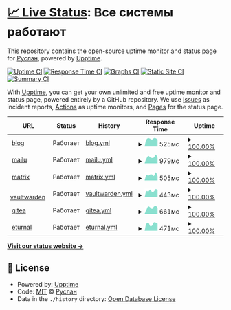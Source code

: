 # [📈 Live Status](https://up.fruw.org): <!--live status--> **Все системы работают**

This repository contains the open-source uptime monitor and status page for [Руслан](fruw.org), powered by [Upptime](https://github.com/upptime/upptime).

[![Uptime CI](https://github.com/fruworg/upptime/workflows/Uptime%20CI/badge.svg)](https://github.com/fruworg/upptime/actions?query=workflow%3A%22Uptime+CI%22)
[![Response Time CI](https://github.com/fruworg/upptime/workflows/Response%20Time%20CI/badge.svg)](https://github.com/fruworg/upptime/actions?query=workflow%3A%22Response+Time+CI%22)
[![Graphs CI](https://github.com/fruworg/upptime/workflows/Graphs%20CI/badge.svg)](https://github.com/fruworg/upptime/actions?query=workflow%3A%22Graphs+CI%22)
[![Static Site CI](https://github.com/fruworg/upptime/workflows/Static%20Site%20CI/badge.svg)](https://github.com/fruworg/upptime/actions?query=workflow%3A%22Static+Site+CI%22)
[![Summary CI](https://github.com/fruworg/upptime/workflows/Summary%20CI/badge.svg)](https://github.com/fruworg/upptime/actions?query=workflow%3A%22Summary+CI%22)

With [Upptime](https://upptime.js.org), you can get your own unlimited and free uptime monitor and status page, powered entirely by a GitHub repository. We use [Issues](https://github.com/fruworg/upptime/issues) as incident reports, [Actions](https://github.com/fruworg/upptime/actions) as uptime monitors, and [Pages](https://up.fruw.org) for the status page.

<!--start: status pages-->
<!-- This summary is generated by Upptime (https://github.com/upptime/upptime) -->
<!-- Do not edit this manually, your changes will be overwritten -->
<!-- prettier-ignore -->
| URL | Status | History | Response Time | Uptime |
| --- | ------ | ------- | ------------- | ------ |
| <img alt="" src="https://icons.duckduckgo.com/ip3/fruw.org.ico" height="13"> [blog](https://fruw.org) | Работает | [blog.yml](https://github.com/fruworg/upptime/commits/HEAD/history/blog.yml) | <details><summary><img alt="Response time graph" src="./graphs/blog/response-time-week.png" height="20"> 525мс</summary><br><a href="https://up.fruw.org/history/blog"><img alt="Response time 440" src="https://img.shields.io/endpoint?url=https%3A%2F%2Fraw.githubusercontent.com%2Ffruworg%2Fupptime%2FHEAD%2Fapi%2Fblog%2Fresponse-time.json"></a><br><a href="https://up.fruw.org/history/blog"><img alt="24-hour response time 469" src="https://img.shields.io/endpoint?url=https%3A%2F%2Fraw.githubusercontent.com%2Ffruworg%2Fupptime%2FHEAD%2Fapi%2Fblog%2Fresponse-time-day.json"></a><br><a href="https://up.fruw.org/history/blog"><img alt="7-day response time 525" src="https://img.shields.io/endpoint?url=https%3A%2F%2Fraw.githubusercontent.com%2Ffruworg%2Fupptime%2FHEAD%2Fapi%2Fblog%2Fresponse-time-week.json"></a><br><a href="https://up.fruw.org/history/blog"><img alt="30-day response time 502" src="https://img.shields.io/endpoint?url=https%3A%2F%2Fraw.githubusercontent.com%2Ffruworg%2Fupptime%2FHEAD%2Fapi%2Fblog%2Fresponse-time-month.json"></a><br><a href="https://up.fruw.org/history/blog"><img alt="1-year response time 440" src="https://img.shields.io/endpoint?url=https%3A%2F%2Fraw.githubusercontent.com%2Ffruworg%2Fupptime%2FHEAD%2Fapi%2Fblog%2Fresponse-time-year.json"></a></details> | <details><summary><a href="https://up.fruw.org/history/blog">100.00%</a></summary><a href="https://up.fruw.org/history/blog"><img alt="All-time uptime 99.61%" src="https://img.shields.io/endpoint?url=https%3A%2F%2Fraw.githubusercontent.com%2Ffruworg%2Fupptime%2FHEAD%2Fapi%2Fblog%2Fuptime.json"></a><br><a href="https://up.fruw.org/history/blog"><img alt="24-hour uptime 100.00%" src="https://img.shields.io/endpoint?url=https%3A%2F%2Fraw.githubusercontent.com%2Ffruworg%2Fupptime%2FHEAD%2Fapi%2Fblog%2Fuptime-day.json"></a><br><a href="https://up.fruw.org/history/blog"><img alt="7-day uptime 100.00%" src="https://img.shields.io/endpoint?url=https%3A%2F%2Fraw.githubusercontent.com%2Ffruworg%2Fupptime%2FHEAD%2Fapi%2Fblog%2Fuptime-week.json"></a><br><a href="https://up.fruw.org/history/blog"><img alt="30-day uptime 99.52%" src="https://img.shields.io/endpoint?url=https%3A%2F%2Fraw.githubusercontent.com%2Ffruworg%2Fupptime%2FHEAD%2Fapi%2Fblog%2Fuptime-month.json"></a><br><a href="https://up.fruw.org/history/blog"><img alt="1-year uptime 99.61%" src="https://img.shields.io/endpoint?url=https%3A%2F%2Fraw.githubusercontent.com%2Ffruworg%2Fupptime%2FHEAD%2Fapi%2Fblog%2Fuptime-year.json"></a></details>
| <img alt="" src="https://icons.duckduckgo.com/ip3/mail.fruw.org.ico" height="13"> [mailu](https://mail.fruw.org) | Работает | [mailu.yml](https://github.com/fruworg/upptime/commits/HEAD/history/mailu.yml) | <details><summary><img alt="Response time graph" src="./graphs/mailu/response-time-week.png" height="20"> 979мс</summary><br><a href="https://up.fruw.org/history/mailu"><img alt="Response time 924" src="https://img.shields.io/endpoint?url=https%3A%2F%2Fraw.githubusercontent.com%2Ffruworg%2Fupptime%2FHEAD%2Fapi%2Fmailu%2Fresponse-time.json"></a><br><a href="https://up.fruw.org/history/mailu"><img alt="24-hour response time 817" src="https://img.shields.io/endpoint?url=https%3A%2F%2Fraw.githubusercontent.com%2Ffruworg%2Fupptime%2FHEAD%2Fapi%2Fmailu%2Fresponse-time-day.json"></a><br><a href="https://up.fruw.org/history/mailu"><img alt="7-day response time 979" src="https://img.shields.io/endpoint?url=https%3A%2F%2Fraw.githubusercontent.com%2Ffruworg%2Fupptime%2FHEAD%2Fapi%2Fmailu%2Fresponse-time-week.json"></a><br><a href="https://up.fruw.org/history/mailu"><img alt="30-day response time 955" src="https://img.shields.io/endpoint?url=https%3A%2F%2Fraw.githubusercontent.com%2Ffruworg%2Fupptime%2FHEAD%2Fapi%2Fmailu%2Fresponse-time-month.json"></a><br><a href="https://up.fruw.org/history/mailu"><img alt="1-year response time 924" src="https://img.shields.io/endpoint?url=https%3A%2F%2Fraw.githubusercontent.com%2Ffruworg%2Fupptime%2FHEAD%2Fapi%2Fmailu%2Fresponse-time-year.json"></a></details> | <details><summary><a href="https://up.fruw.org/history/mailu">100.00%</a></summary><a href="https://up.fruw.org/history/mailu"><img alt="All-time uptime 98.64%" src="https://img.shields.io/endpoint?url=https%3A%2F%2Fraw.githubusercontent.com%2Ffruworg%2Fupptime%2FHEAD%2Fapi%2Fmailu%2Fuptime.json"></a><br><a href="https://up.fruw.org/history/mailu"><img alt="24-hour uptime 100.00%" src="https://img.shields.io/endpoint?url=https%3A%2F%2Fraw.githubusercontent.com%2Ffruworg%2Fupptime%2FHEAD%2Fapi%2Fmailu%2Fuptime-day.json"></a><br><a href="https://up.fruw.org/history/mailu"><img alt="7-day uptime 100.00%" src="https://img.shields.io/endpoint?url=https%3A%2F%2Fraw.githubusercontent.com%2Ffruworg%2Fupptime%2FHEAD%2Fapi%2Fmailu%2Fuptime-week.json"></a><br><a href="https://up.fruw.org/history/mailu"><img alt="30-day uptime 100.00%" src="https://img.shields.io/endpoint?url=https%3A%2F%2Fraw.githubusercontent.com%2Ffruworg%2Fupptime%2FHEAD%2Fapi%2Fmailu%2Fuptime-month.json"></a><br><a href="https://up.fruw.org/history/mailu"><img alt="1-year uptime 98.64%" src="https://img.shields.io/endpoint?url=https%3A%2F%2Fraw.githubusercontent.com%2Ffruworg%2Fupptime%2FHEAD%2Fapi%2Fmailu%2Fuptime-year.json"></a></details>
| <img alt="" src="https://icons.duckduckgo.com/ip3/matrix.fruw.org.ico" height="13"> [matrix](https://matrix.fruw.org) | Работает | [matrix.yml](https://github.com/fruworg/upptime/commits/HEAD/history/matrix.yml) | <details><summary><img alt="Response time graph" src="./graphs/matrix/response-time-week.png" height="20"> 505мс</summary><br><a href="https://up.fruw.org/history/matrix"><img alt="Response time 527" src="https://img.shields.io/endpoint?url=https%3A%2F%2Fraw.githubusercontent.com%2Ffruworg%2Fupptime%2FHEAD%2Fapi%2Fmatrix%2Fresponse-time.json"></a><br><a href="https://up.fruw.org/history/matrix"><img alt="24-hour response time 362" src="https://img.shields.io/endpoint?url=https%3A%2F%2Fraw.githubusercontent.com%2Ffruworg%2Fupptime%2FHEAD%2Fapi%2Fmatrix%2Fresponse-time-day.json"></a><br><a href="https://up.fruw.org/history/matrix"><img alt="7-day response time 505" src="https://img.shields.io/endpoint?url=https%3A%2F%2Fraw.githubusercontent.com%2Ffruworg%2Fupptime%2FHEAD%2Fapi%2Fmatrix%2Fresponse-time-week.json"></a><br><a href="https://up.fruw.org/history/matrix"><img alt="30-day response time 540" src="https://img.shields.io/endpoint?url=https%3A%2F%2Fraw.githubusercontent.com%2Ffruworg%2Fupptime%2FHEAD%2Fapi%2Fmatrix%2Fresponse-time-month.json"></a><br><a href="https://up.fruw.org/history/matrix"><img alt="1-year response time 527" src="https://img.shields.io/endpoint?url=https%3A%2F%2Fraw.githubusercontent.com%2Ffruworg%2Fupptime%2FHEAD%2Fapi%2Fmatrix%2Fresponse-time-year.json"></a></details> | <details><summary><a href="https://up.fruw.org/history/matrix">100.00%</a></summary><a href="https://up.fruw.org/history/matrix"><img alt="All-time uptime 99.97%" src="https://img.shields.io/endpoint?url=https%3A%2F%2Fraw.githubusercontent.com%2Ffruworg%2Fupptime%2FHEAD%2Fapi%2Fmatrix%2Fuptime.json"></a><br><a href="https://up.fruw.org/history/matrix"><img alt="24-hour uptime 100.00%" src="https://img.shields.io/endpoint?url=https%3A%2F%2Fraw.githubusercontent.com%2Ffruworg%2Fupptime%2FHEAD%2Fapi%2Fmatrix%2Fuptime-day.json"></a><br><a href="https://up.fruw.org/history/matrix"><img alt="7-day uptime 100.00%" src="https://img.shields.io/endpoint?url=https%3A%2F%2Fraw.githubusercontent.com%2Ffruworg%2Fupptime%2FHEAD%2Fapi%2Fmatrix%2Fuptime-week.json"></a><br><a href="https://up.fruw.org/history/matrix"><img alt="30-day uptime 100.00%" src="https://img.shields.io/endpoint?url=https%3A%2F%2Fraw.githubusercontent.com%2Ffruworg%2Fupptime%2FHEAD%2Fapi%2Fmatrix%2Fuptime-month.json"></a><br><a href="https://up.fruw.org/history/matrix"><img alt="1-year uptime 99.97%" src="https://img.shields.io/endpoint?url=https%3A%2F%2Fraw.githubusercontent.com%2Ffruworg%2Fupptime%2FHEAD%2Fapi%2Fmatrix%2Fuptime-year.json"></a></details>
| <img alt="" src="https://icons.duckduckgo.com/ip3/vault.fruw.org.ico" height="13"> [vaultwarden](https://vault.fruw.org) | Работает | [vaultwarden.yml](https://github.com/fruworg/upptime/commits/HEAD/history/vaultwarden.yml) | <details><summary><img alt="Response time graph" src="./graphs/vaultwarden/response-time-week.png" height="20"> 443мс</summary><br><a href="https://up.fruw.org/history/vaultwarden"><img alt="Response time 492" src="https://img.shields.io/endpoint?url=https%3A%2F%2Fraw.githubusercontent.com%2Ffruworg%2Fupptime%2FHEAD%2Fapi%2Fvaultwarden%2Fresponse-time.json"></a><br><a href="https://up.fruw.org/history/vaultwarden"><img alt="24-hour response time 476" src="https://img.shields.io/endpoint?url=https%3A%2F%2Fraw.githubusercontent.com%2Ffruworg%2Fupptime%2FHEAD%2Fapi%2Fvaultwarden%2Fresponse-time-day.json"></a><br><a href="https://up.fruw.org/history/vaultwarden"><img alt="7-day response time 443" src="https://img.shields.io/endpoint?url=https%3A%2F%2Fraw.githubusercontent.com%2Ffruworg%2Fupptime%2FHEAD%2Fapi%2Fvaultwarden%2Fresponse-time-week.json"></a><br><a href="https://up.fruw.org/history/vaultwarden"><img alt="30-day response time 491" src="https://img.shields.io/endpoint?url=https%3A%2F%2Fraw.githubusercontent.com%2Ffruworg%2Fupptime%2FHEAD%2Fapi%2Fvaultwarden%2Fresponse-time-month.json"></a><br><a href="https://up.fruw.org/history/vaultwarden"><img alt="1-year response time 492" src="https://img.shields.io/endpoint?url=https%3A%2F%2Fraw.githubusercontent.com%2Ffruworg%2Fupptime%2FHEAD%2Fapi%2Fvaultwarden%2Fresponse-time-year.json"></a></details> | <details><summary><a href="https://up.fruw.org/history/vaultwarden">100.00%</a></summary><a href="https://up.fruw.org/history/vaultwarden"><img alt="All-time uptime 99.97%" src="https://img.shields.io/endpoint?url=https%3A%2F%2Fraw.githubusercontent.com%2Ffruworg%2Fupptime%2FHEAD%2Fapi%2Fvaultwarden%2Fuptime.json"></a><br><a href="https://up.fruw.org/history/vaultwarden"><img alt="24-hour uptime 100.00%" src="https://img.shields.io/endpoint?url=https%3A%2F%2Fraw.githubusercontent.com%2Ffruworg%2Fupptime%2FHEAD%2Fapi%2Fvaultwarden%2Fuptime-day.json"></a><br><a href="https://up.fruw.org/history/vaultwarden"><img alt="7-day uptime 100.00%" src="https://img.shields.io/endpoint?url=https%3A%2F%2Fraw.githubusercontent.com%2Ffruworg%2Fupptime%2FHEAD%2Fapi%2Fvaultwarden%2Fuptime-week.json"></a><br><a href="https://up.fruw.org/history/vaultwarden"><img alt="30-day uptime 100.00%" src="https://img.shields.io/endpoint?url=https%3A%2F%2Fraw.githubusercontent.com%2Ffruworg%2Fupptime%2FHEAD%2Fapi%2Fvaultwarden%2Fuptime-month.json"></a><br><a href="https://up.fruw.org/history/vaultwarden"><img alt="1-year uptime 99.97%" src="https://img.shields.io/endpoint?url=https%3A%2F%2Fraw.githubusercontent.com%2Ffruworg%2Fupptime%2FHEAD%2Fapi%2Fvaultwarden%2Fuptime-year.json"></a></details>
| <img alt="" src="https://icons.duckduckgo.com/ip3/git.fruw.org.ico" height="13"> [gitea](https://git.fruw.org) | Работает | [gitea.yml](https://github.com/fruworg/upptime/commits/HEAD/history/gitea.yml) | <details><summary><img alt="Response time graph" src="./graphs/gitea/response-time-week.png" height="20"> 661мс</summary><br><a href="https://up.fruw.org/history/gitea"><img alt="Response time 677" src="https://img.shields.io/endpoint?url=https%3A%2F%2Fraw.githubusercontent.com%2Ffruworg%2Fupptime%2FHEAD%2Fapi%2Fgitea%2Fresponse-time.json"></a><br><a href="https://up.fruw.org/history/gitea"><img alt="24-hour response time 603" src="https://img.shields.io/endpoint?url=https%3A%2F%2Fraw.githubusercontent.com%2Ffruworg%2Fupptime%2FHEAD%2Fapi%2Fgitea%2Fresponse-time-day.json"></a><br><a href="https://up.fruw.org/history/gitea"><img alt="7-day response time 661" src="https://img.shields.io/endpoint?url=https%3A%2F%2Fraw.githubusercontent.com%2Ffruworg%2Fupptime%2FHEAD%2Fapi%2Fgitea%2Fresponse-time-week.json"></a><br><a href="https://up.fruw.org/history/gitea"><img alt="30-day response time 664" src="https://img.shields.io/endpoint?url=https%3A%2F%2Fraw.githubusercontent.com%2Ffruworg%2Fupptime%2FHEAD%2Fapi%2Fgitea%2Fresponse-time-month.json"></a><br><a href="https://up.fruw.org/history/gitea"><img alt="1-year response time 677" src="https://img.shields.io/endpoint?url=https%3A%2F%2Fraw.githubusercontent.com%2Ffruworg%2Fupptime%2FHEAD%2Fapi%2Fgitea%2Fresponse-time-year.json"></a></details> | <details><summary><a href="https://up.fruw.org/history/gitea">100.00%</a></summary><a href="https://up.fruw.org/history/gitea"><img alt="All-time uptime 99.97%" src="https://img.shields.io/endpoint?url=https%3A%2F%2Fraw.githubusercontent.com%2Ffruworg%2Fupptime%2FHEAD%2Fapi%2Fgitea%2Fuptime.json"></a><br><a href="https://up.fruw.org/history/gitea"><img alt="24-hour uptime 100.00%" src="https://img.shields.io/endpoint?url=https%3A%2F%2Fraw.githubusercontent.com%2Ffruworg%2Fupptime%2FHEAD%2Fapi%2Fgitea%2Fuptime-day.json"></a><br><a href="https://up.fruw.org/history/gitea"><img alt="7-day uptime 100.00%" src="https://img.shields.io/endpoint?url=https%3A%2F%2Fraw.githubusercontent.com%2Ffruworg%2Fupptime%2FHEAD%2Fapi%2Fgitea%2Fuptime-week.json"></a><br><a href="https://up.fruw.org/history/gitea"><img alt="30-day uptime 100.00%" src="https://img.shields.io/endpoint?url=https%3A%2F%2Fraw.githubusercontent.com%2Ffruworg%2Fupptime%2FHEAD%2Fapi%2Fgitea%2Fuptime-month.json"></a><br><a href="https://up.fruw.org/history/gitea"><img alt="1-year uptime 99.97%" src="https://img.shields.io/endpoint?url=https%3A%2F%2Fraw.githubusercontent.com%2Ffruworg%2Fupptime%2FHEAD%2Fapi%2Fgitea%2Fuptime-year.json"></a></details>
| <img alt="" src="https://icons.duckduckgo.com/ip3/turn.fruw.org.ico" height="13"> [eturnal](https://turn.fruw.org) | Работает | [eturnal.yml](https://github.com/fruworg/upptime/commits/HEAD/history/eturnal.yml) | <details><summary><img alt="Response time graph" src="./graphs/eturnal/response-time-week.png" height="20"> 471мс</summary><br><a href="https://up.fruw.org/history/eturnal"><img alt="Response time 468" src="https://img.shields.io/endpoint?url=https%3A%2F%2Fraw.githubusercontent.com%2Ffruworg%2Fupptime%2FHEAD%2Fapi%2Feturnal%2Fresponse-time.json"></a><br><a href="https://up.fruw.org/history/eturnal"><img alt="24-hour response time 482" src="https://img.shields.io/endpoint?url=https%3A%2F%2Fraw.githubusercontent.com%2Ffruworg%2Fupptime%2FHEAD%2Fapi%2Feturnal%2Fresponse-time-day.json"></a><br><a href="https://up.fruw.org/history/eturnal"><img alt="7-day response time 471" src="https://img.shields.io/endpoint?url=https%3A%2F%2Fraw.githubusercontent.com%2Ffruworg%2Fupptime%2FHEAD%2Fapi%2Feturnal%2Fresponse-time-week.json"></a><br><a href="https://up.fruw.org/history/eturnal"><img alt="30-day response time 460" src="https://img.shields.io/endpoint?url=https%3A%2F%2Fraw.githubusercontent.com%2Ffruworg%2Fupptime%2FHEAD%2Fapi%2Feturnal%2Fresponse-time-month.json"></a><br><a href="https://up.fruw.org/history/eturnal"><img alt="1-year response time 468" src="https://img.shields.io/endpoint?url=https%3A%2F%2Fraw.githubusercontent.com%2Ffruworg%2Fupptime%2FHEAD%2Fapi%2Feturnal%2Fresponse-time-year.json"></a></details> | <details><summary><a href="https://up.fruw.org/history/eturnal">100.00%</a></summary><a href="https://up.fruw.org/history/eturnal"><img alt="All-time uptime 99.97%" src="https://img.shields.io/endpoint?url=https%3A%2F%2Fraw.githubusercontent.com%2Ffruworg%2Fupptime%2FHEAD%2Fapi%2Feturnal%2Fuptime.json"></a><br><a href="https://up.fruw.org/history/eturnal"><img alt="24-hour uptime 100.00%" src="https://img.shields.io/endpoint?url=https%3A%2F%2Fraw.githubusercontent.com%2Ffruworg%2Fupptime%2FHEAD%2Fapi%2Feturnal%2Fuptime-day.json"></a><br><a href="https://up.fruw.org/history/eturnal"><img alt="7-day uptime 100.00%" src="https://img.shields.io/endpoint?url=https%3A%2F%2Fraw.githubusercontent.com%2Ffruworg%2Fupptime%2FHEAD%2Fapi%2Feturnal%2Fuptime-week.json"></a><br><a href="https://up.fruw.org/history/eturnal"><img alt="30-day uptime 100.00%" src="https://img.shields.io/endpoint?url=https%3A%2F%2Fraw.githubusercontent.com%2Ffruworg%2Fupptime%2FHEAD%2Fapi%2Feturnal%2Fuptime-month.json"></a><br><a href="https://up.fruw.org/history/eturnal"><img alt="1-year uptime 99.97%" src="https://img.shields.io/endpoint?url=https%3A%2F%2Fraw.githubusercontent.com%2Ffruworg%2Fupptime%2FHEAD%2Fapi%2Feturnal%2Fuptime-year.json"></a></details>

<!--end: status pages-->

[**Visit our status website →**](https://up.fruw.org)

## 📄 License

- Powered by: [Upptime](https://github.com/upptime/upptime)
- Code: [MIT](./LICENSE) © [Руслан](fruw.org)
- Data in the `./history` directory: [Open Database License](https://opendatacommons.org/licenses/odbl/1-0/)
